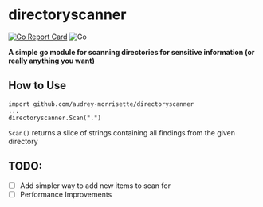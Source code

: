 # directoryscanner
[![Go Report Card](https://goreportcard.com/badge/github.com/audrey-morrisette/directoryscanner)](https://goreportcard.com/report/github.com/audrey-morrisette/directoryscanner) ![Go](https://github.com/audrey-morrisette/directoryscanner/workflows/Go/badge.svg)

**A simple go module for scanning directories for sensitive information (or really anything you want)**

## How to Use

```
import github.com/audrey-morrisette/directoryscanner
...
directoryscanner.Scan(".")
```

`Scan()` returns a slice of strings containing all findings from the given directory

## TODO:
- [ ] Add simpler way to add new items to scan for
- [ ] Performance Improvements